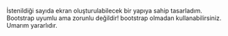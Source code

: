 İstenildiği sayıda ekran oluşturulabilecek bir yapıya sahip tasarladım. Bootstrap uyumlu ama zorunlu değildir! bootstrap olmadan kullanabilirsiniz. Umarım yararlıdır.
